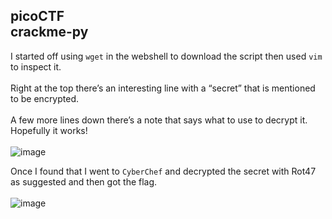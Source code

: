 picoCTF <br>
crackme-py <br>
---

I started off using `wget` in the webshell to download the script then used `vim` to inspect it. <br><br>
Right at the top there’s an interesting line with a “secret” that is mentioned to be encrypted. <br><br>
A few more lines down there’s a note that says what to use to decrypt it. Hopefully it works! <br>
<br>
![image](https://github.com/xocybersec/picoCTF-Walkthroughs/assets/91302698/db30d87e-bd1b-40f1-8f03-1860cc84ce22)

Once I found that I went to `CyberChef` and decrypted the secret with Rot47 as suggested and then got the flag. <br>
<br>
![image](https://github.com/xocybersec/picoCTF-Walkthroughs/assets/91302698/b99f3d2f-ea89-4977-be3c-fc8218ffb38c)

